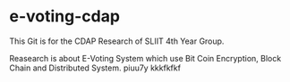 # e-voting-cdap

This Git is for the CDAP Research of SLIIT 4th Year Group. 

Reasearch is about E-Voting System which use Bit Coin Encryption, Block Chain and Distributed System.
piuu7y kkkfkfkf